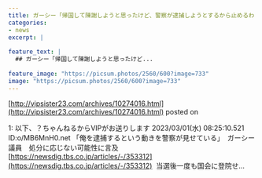 ```yaml
---
title: ガーシー「帰国して陳謝しようと思ったけど、警察が逮捕しようとするから止めるわ！😡」
categories:
- news
excerpt: |
  
feature_text: |
  ## ガーシー「帰国して陳謝しようと思ったけど...
  
feature_image: "https://picsum.photos/2560/600?image=733"
image: "https://picsum.photos/2560/600?image=733"
---
```


[http://vipsister23.com/archives/10274016.html](http://vipsister23.com/archives/10274016.html)
posted on 

<!--more-->

1: 以下、？ちゃんねるからVIPがお送りします 2023/03/01(水) 08:25:10.521 ID:o/MB6MnH0.net 「俺を逮捕するという動きを警察が見せている」　ガーシー議員　処分に応じない可能性に言及 [https://newsdig.tbs.co.jp/articles/-/353312](https://newsdig.tbs.co.jp/articles/-/353312)  当選後一度も国会に登院せ...
